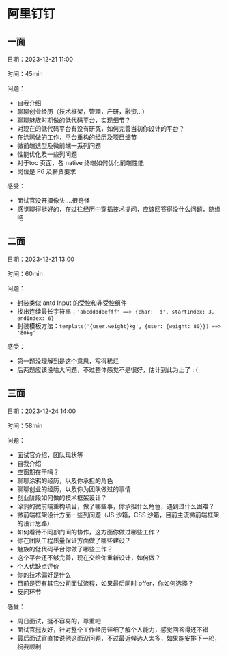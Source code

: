 # 阿里钉钉

>

## 一面

日期：2023-12-21 11:00

时间：45min

问题：

* 自我介绍
* 聊聊创业经历（技术框架，管理，产研，融资...）
* 聊聊魅族时期做的低代码平台，实现细节？
* 对现在的低代码平台有没有研究，如何完善当初你设计的平台？
* 在涂鸦做的工作，平台重构的经历及项目细节
* 微前端选型及微前端一系列问题
* 性能优化及一些列问题
* 对于toc 页面，各 native 终端如何优化前端性能
* 岗位是 P6 及薪资要求

感受：

* 面试官没开摄像头....很奇怪
* 感觉聊得挺好的，在过往经历中穿插技术提问，应该回答得没什么问题，随缘吧



## 二面

日期：2023-12-21 13:00

时间：60min

问题：

* 封装类似 antd Input 的受控和非受控组件
* 找出连续最长字符串：`'abcddddeefff' ==> {char: 'd', startIndex: 3, endIndex: 6}`
* 封装模板方法：`template('{user.weight}kg', {user: {weight: 80}}) ==> '80kg'`

感受：

* 第一题没理解到是这个意思，写得稀烂
* 后两题应该没啥大问题，不过整体感觉不是很好，估计到此为止了 : (



## 三面

日期：2023-12-24 14:00

时间：58min

问题：

* 面试官介绍，团队现状等
* 自我介绍
* 空窗期在干吗？
* 聊聊涂鸦的经历，以及你承担的角色
* 聊聊创业的经历，以及你为团队做过的事情
* 创业阶段如何做的技术框架设计？
* 涂鸦的微前端重构项目，做了哪些事，你承担什么角色，遇到过什么困难？
* 微前端框架设计方面一些列问题（JS 沙箱，CSS 沙箱，目前主流微前端框架的设计思路）
* 如何看待不同部门间的协作，这方面你做过哪些工作？
* 你在团队工程质量保证方面做了哪些建设？
* 魅族的低代码平台你做了哪些工作？
* 这个平台还不够完善，现在交给你重新设计，如何做？
* 个人优缺点评价
* 你的技术偏好是什么
* 目前是否有其它公司面试流程，如果最后同时 offer，你如何选择？
* 反问环节

感受：

* 周日面试，挺不容易的，尊重吧
* 面试官挺友好，针对整个工作经历详细了解个人能力，感觉回答得还不错
* 最后面试官直接说他这面没问题，不过最近候选人太多，如果能安排下一轮，祝我顺利


